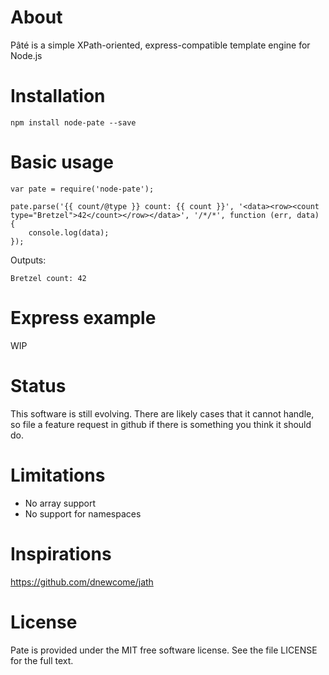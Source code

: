 # About

Pâté is a simple XPath-oriented, express-compatible template engine for Node.js

# Installation

    npm install node-pate --save

# Basic usage

    var pate = require('node-pate');

	pate.parse('{{ count/@type }} count: {{ count }}', '<data><row><count type="Bretzel">42</count></row></data>', '/*/*', function (err, data) {
		console.log(data);
	});

Outputs:

	Bretzel count: 42

# Express example

WIP

# Status

This software is still evolving. There are likely cases that it cannot handle, so file a feature request in github if there is something you think it should do.

# Limitations

- No array support
- No support for namespaces

# Inspirations

https://github.com/dnewcome/jath

# License

Pate is provided under the MIT free software license. See the file LICENSE for the full text.